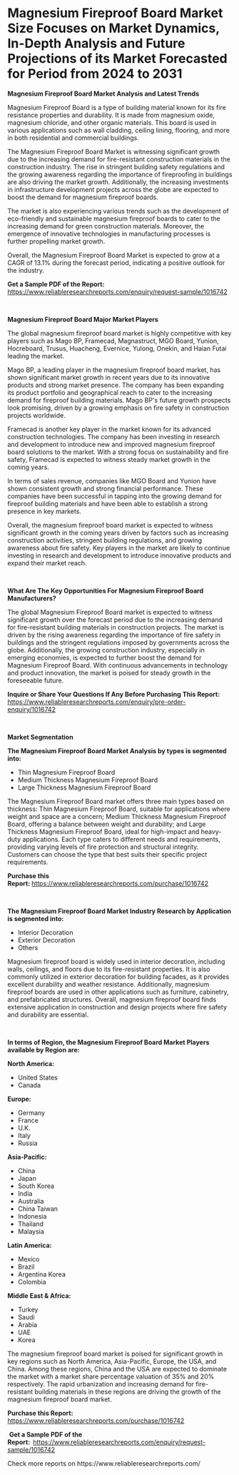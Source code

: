 <p><h1>Magnesium Fireproof Board Market Size Focuses on Market Dynamics, In-Depth Analysis and Future Projections of its Market Forecasted for Period from 2024 to 2031</h1></p><p><strong>Magnesium Fireproof Board Market Analysis and Latest Trends</strong></p>
<p><p>Magnesium Fireproof Board is a type of building material known for its fire resistance properties and durability. It is made from magnesium oxide, magnesium chloride, and other organic materials. This board is used in various applications such as wall cladding, ceiling lining, flooring, and more in both residential and commercial buildings.</p><p>The Magnesium Fireproof Board Market is witnessing significant growth due to the increasing demand for fire-resistant construction materials in the construction industry. The rise in stringent building safety regulations and the growing awareness regarding the importance of fireproofing in buildings are also driving the market growth. Additionally, the increasing investments in infrastructure development projects across the globe are expected to boost the demand for magnesium fireproof boards.</p><p>The market is also experiencing various trends such as the development of eco-friendly and sustainable magnesium fireproof boards to cater to the increasing demand for green construction materials. Moreover, the emergence of innovative technologies in manufacturing processes is further propelling market growth.</p><p>Overall, the Magnesium Fireproof Board Market is expected to grow at a CAGR of 13.1% during the forecast period, indicating a positive outlook for the industry.</p></p>
<p><strong>Get a Sample PDF of the Report:&nbsp;</strong> <a href="https://www.reliableresearchreports.com/enquiry/request-sample/1016742">https://www.reliableresearchreports.com/enquiry/request-sample/1016742</a></p>
<p>&nbsp;</p>
<p><strong>Magnesium Fireproof Board Major Market Players</strong></p>
<p><p>The global magnesium fireproof board market is highly competitive with key players such as Mago BP, Framecad, Magnastruct, MGO Board, Yunion, Hocreboard, Trusus, Huacheng, Evernice, Yulong, Onekin, and Haian Futai leading the market. </p><p>Mago BP, a leading player in the magnesium fireproof board market, has shown significant market growth in recent years due to its innovative products and strong market presence. The company has been expanding its product portfolio and geographical reach to cater to the increasing demand for fireproof building materials. Mago BP's future growth prospects look promising, driven by a growing emphasis on fire safety in construction projects worldwide.</p><p>Framecad is another key player in the market known for its advanced construction technologies. The company has been investing in research and development to introduce new and improved magnesium fireproof board solutions to the market. With a strong focus on sustainability and fire safety, Framecad is expected to witness steady market growth in the coming years.</p><p>In terms of sales revenue, companies like MGO Board and Yunion have shown consistent growth and strong financial performance. These companies have been successful in tapping into the growing demand for fireproof building materials and have been able to establish a strong presence in key markets.</p><p>Overall, the magnesium fireproof board market is expected to witness significant growth in the coming years driven by factors such as increasing construction activities, stringent building regulations, and growing awareness about fire safety. Key players in the market are likely to continue investing in research and development to introduce innovative products and expand their market reach.</p></p>
<p>&nbsp;</p>
<p><strong>What Are The Key Opportunities For Magnesium Fireproof Board Manufacturers?</strong></p>
<p><p>The global Magnesium Fireproof Board market is expected to witness significant growth over the forecast period due to the increasing demand for fire-resistant building materials in construction projects. The market is driven by the rising awareness regarding the importance of fire safety in buildings and the stringent regulations imposed by governments across the globe. Additionally, the growing construction industry, especially in emerging economies, is expected to further boost the demand for Magnesium Fireproof Board. With continuous advancements in technology and product innovation, the market is poised for steady growth in the foreseeable future.</p></p>
<p><strong>Inquire or Share Your Questions If Any Before Purchasing This Report:</strong> <a href="https://www.reliableresearchreports.com/enquiry/pre-order-enquiry/1016742">https://www.reliableresearchreports.com/enquiry/pre-order-enquiry/1016742</a></p>
<p>&nbsp;</p>
<p><strong>Market Segmentation</strong></p>
<p><strong>The Magnesium Fireproof Board Market Analysis by types is segmented into:</strong></p>
<p><ul><li>Thin Magnesium Fireproof Board</li><li>Medium Thickness Magnesium Fireproof Board</li><li>Large Thickness Magnesium Fireproof Board</li></ul></p>
<p><p>The Magnesium Fireproof Board market offers three main types based on thickness: Thin Magnesium Fireproof Board, suitable for applications where weight and space are a concern; Medium Thickness Magnesium Fireproof Board, offering a balance between weight and durability; and Large Thickness Magnesium Fireproof Board, ideal for high-impact and heavy-duty applications. Each type caters to different needs and requirements, providing varying levels of fire protection and structural integrity. Customers can choose the type that best suits their specific project requirements.</p></p>
<p><strong>Purchase this Report:&nbsp;</strong><a href="https://www.reliableresearchreports.com/purchase/1016742">https://www.reliableresearchreports.com/purchase/1016742</a></p>
<p>&nbsp;</p>
<p><strong>The Magnesium Fireproof Board Market Industry Research by Application is segmented into:</strong></p>
<p><ul><li>Interior Decoration</li><li>Exterior Decoration</li><li>Others</li></ul></p>
<p><p>Magnesium fireproof board is widely used in interior decoration, including walls, ceilings, and floors due to its fire-resistant properties. It is also commonly utilized in exterior decoration for building facades, as it provides excellent durability and weather resistance. Additionally, magnesium fireproof boards are used in other applications such as furniture, cabinetry, and prefabricated structures. Overall, magnesium fireproof board finds extensive application in construction and design projects where fire safety and durability are essential.</p></p>
<p>&nbsp;</p>
<p><strong>In terms of Region, the Magnesium Fireproof Board Market Players available by Region are:</strong></p>
<p>
    <p> <strong> North America: </strong>
        <ul>
            <li>United States</li>
            <li>Canada</li>
        </ul>
        </p> 
    <p> <strong> Europe: </strong>
        <ul>
            <li>Germany</li>
            <li>France</li>
            <li>U.K.</li>
            <li>Italy</li>
            <li>Russia</li>
        </ul>
        </p> 
    <p> <strong> Asia-Pacific: </strong>
        <ul>
            <li>China</li>
            <li>Japan</li>
            <li>South Korea</li>
            <li>India</li>
            <li>Australia</li>
            <li>China Taiwan</li>
            <li>Indonesia</li>
            <li>Thailand</li>
            <li>Malaysia</li>
        </ul>
        </p> 
    <p> <strong> Latin America: </strong>
        <ul>
            <li>Mexico</li>
            <li>Brazil</li>
            <li>Argentina Korea</li>
            <li>Colombia</li>
        </ul>
        </p> 
    <p> <strong> Middle East & Africa: </strong>
        <ul>
            <li>Turkey</li>
            <li>Saudi</li>
            <li>Arabia</li>
            <li>UAE</li>
            <li>Korea</li>
        </ul>
    </p>
    </p>
<p><p>The magnesium fireproof board market is poised for significant growth in key regions such as North America, Asia-Pacific, Europe, the USA, and China. Among these regions, China and the USA are expected to dominate the market with a market share percentage valuation of 35% and 20% respectively. The rapid urbanization and increasing demand for fire-resistant building materials in these regions are driving the growth of the magnesium fireproof board market.</p></p>
<p><strong>Purchase this Report: </strong><a href="https://www.reliableresearchreports.com/purchase/1016742">https://www.reliableresearchreports.com/purchase/1016742</a></p>
<p>&nbsp;<strong>Get a Sample PDF of the Report:&nbsp;&nbsp;</strong><a href="https://www.reliableresearchreports.com/enquiry/request-sample/1016742">https://www.reliableresearchreports.com/enquiry/request-sample/1016742</a></p>
<p><strong></strong></p>
<p>Check more reports on https://www.reliableresearchreports.com/</p>